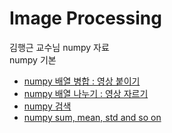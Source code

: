 # Image Processing

김행근 교수님 numpy 자료  
numpy 기본  
- [numpy 배열 병합 : 영상 붙이기](https://dsaint31.tistory.com/entry/NumPy-%EB%B0%B0%EC%97%B4-%EB%B3%91%ED%95%A9-%EC%98%81%EC%83%81-%EB%B6%99%EC%9D%B4%EA%B8%B0)
- [numpy 배열 나누기 : 영상 자르기](https://dsaint31.tistory.com/entry/NumPy-%EB%B0%B0%EC%97%B4-%EB%82%98%EB%88%84%EA%B8%B0-%EC%98%81%EC%83%81-%EC%9E%90%EB%A5%B4%EA%B8%B0)
- [numpy 검색](https://dsaint31.tistory.com/entry/NumPy-%EA%B2%80%EC%83%89)
- [numpy sum, mean, std and so on](https://dsaint31.tistory.com/entry/NumPy-sum-mean-std-and-so-on)
